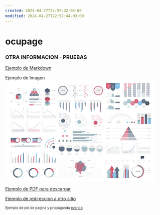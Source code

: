 ```yaml
---
created: 2024-04-27T22:57:32-03:00
modified: 2024-04-27T22:57:44-03:00
---
```


# ocupage

### **OTRA INFORMACION - PRUEBAS**

[Ejemplo de Markdown](/MDexample)
  
Ejemplo de Imagen
<br><img src="images/dummy_thumbnail.jpg?raw=true"/>
  
[Ejemplo de PDF para descargar](/pdf/sample_presentation.pdf)
  
[Ejemplo de redireccion a otro sitio](http://uade.edu.ar)
  
<p style="font-size:11px">Ejemplo de pie de pagina y propaganda <a href="https://github.com/evanca/quick-portfolio">evanca</a></p>

<!-- Ejemplo de comentario que no se ve -->
